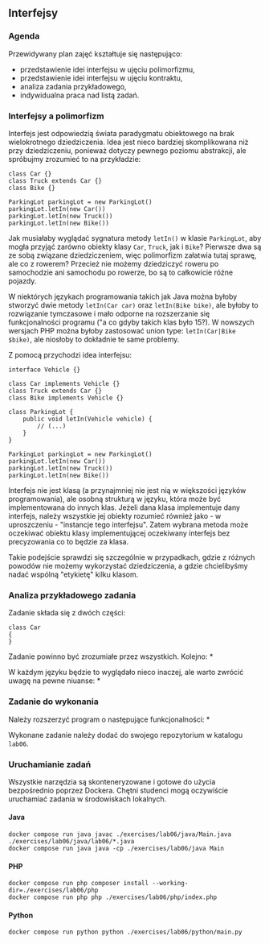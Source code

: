 ## Interfejsy

### Agenda
Przewidywany plan zajęć kształtuje się następująco:
* przedstawienie idei interfejsu w ujęciu polimorfizmu,
* przedstawienie idei interfejsu w ujęciu kontraktu,
* analiza zadania przykładowego,
* indywidualna praca nad listą zadań.

### Interfejsy a polimorfizm
Interfejs jest odpowiedzią świata paradygmatu obiektowego na brak wielokrotnego dziedziczenia. Idea jest nieco bardziej skomplikowana niż przy dziedziczeniu, ponieważ dotyczy pewnego poziomu abstrakcji, ale spróbujmy zrozumieć to na przykładzie:
```
class Car {}
class Truck extends Car {}
class Bike {}

ParkingLot parkingLot = new ParkingLot()
parkingLot.letIn(new Car())
parkingLot.letIn(new Truck())
parkingLot.letIn(new Bike())
```

Jak musiałaby wyglądać sygnatura metody `letIn()` w klasie `ParkingLot`, aby mogła przyjąć zarówno obiekty klasy `Car`, `Truck`, jak i `Bike`? Pierwsze dwa są ze sobą związane dziedziczeniem, więc polimorfizm załatwia tutaj sprawę, ale co z rowerem? Przecież nie możemy dziedziczyć roweru po samochodzie ani samochodu po rowerze, bo są to całkowicie różne pojazdy.

W niektórych językach programowania takich jak Java można byłoby stworzyć dwie metody `letIn(Car car)` oraz `letIn(Bike bike)`, ale byłoby to rozwiązanie tymczasowe i mało odporne na rozszerzanie się funkcjonalności programu ("a co gdyby takich klas było 15?). W nowszych wersjach PHP można byłoby zastosować union type: `letIn(Car|Bike $bike)`, ale niosłoby to dokładnie te same problemy.

Z pomocą przychodzi idea interfejsu:
```
interface Vehicle {}

class Car implements Vehicle {}
class Truck extends Car {}
class Bike implements Vehicle {}

class ParkingLot {
    public void letIn(Vehicle vehicle) {
        // (...)
    }
}

ParkingLot parkingLot = new ParkingLot()
parkingLot.letIn(new Car())
parkingLot.letIn(new Truck())
parkingLot.letIn(new Bike())
```

Interfejs nie jest klasą (a przynajmniej nie jest nią w większości języków programowania), ale osobną strukturą w języku, która może być implementowana do innych klas. Jeżeli dana klasa implementuje dany interfejs, należy wszystkie jej obiekty rozumieć również jako - w uproszczeniu - "instancje tego interfejsu". Zatem wybrana metoda może oczekiwać obiektu klasy implementującej oczekiwany interfejs bez precyzowania co to będzie za klasa.

Takie podejście sprawdzi się szczególnie w przypadkach, gdzie z różnych powodów nie możemy wykorzystać dziedziczenia, a gdzie chcielibyśmy nadać wspólną "etykietę" kilku klasom. 

### Analiza przykładowego zadania
Zadanie składa się z dwóch części: 
```
class Car
{
}
```

Zadanie powinno być zrozumiałe przez wszystkich. Kolejno:
* 

W każdym języku będzie to wyglądało nieco inaczej, ale warto zwrócić uwagę na pewne niuanse:
* 

### Zadanie do wykonania
Należy rozszerzyć program o następujące funkcjonalności:
* 

Wykonane zadanie należy dodać do swojego repozytorium w katalogu `lab06`.

### Uruchamianie zadań
Wszystkie narzędzia są skonteneryzowane i gotowe do użycia bezpośrednio poprzez Dockera. Chętni studenci mogą oczywiście uruchamiać zadania w środowiskach lokalnych.

#### Java
```
docker compose run java javac ./exercises/lab06/java/Main.java ./exercises/lab06/java/lab06/*.java
docker compose run java java -cp ./exercises/lab06/java Main
```

#### PHP
```
docker compose run php composer install --working-dir=./exercises/lab06/php
docker compose run php php ./exercises/lab06/php/index.php
```

#### Python
```
docker compose run python python ./exercises/lab06/python/main.py
```
